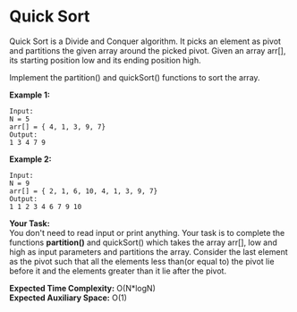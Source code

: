 # Quick Sort
Quick Sort is a Divide and Conquer algorithm. It picks an element as pivot and partitions the given array around the picked pivot.
Given an array arr[], its starting position low and its ending position high.

Implement the partition() and quickSort() functions to sort the array.

**Example 1:**
```
Input: 
N = 5 
arr[] = { 4, 1, 3, 9, 7}
Output:
1 3 4 7 9
```
**Example 2:**
```
Input: 
N = 9
arr[] = { 2, 1, 6, 10, 4, 1, 3, 9, 7}
Output:
1 1 2 3 4 6 7 9 10
```
**Your Task:**<br> 
You don't need to read input or print anything. Your task is to complete the functions **partition()**  and quickSort() which takes the array arr[], low and high as input parameters and partitions the array. Consider the last element as the pivot such that all the elements less than(or equal to) the pivot lie before it and the elements greater than it lie after the pivot.


**Expected Time Complexity:** O(N*logN)<br>
**Expected Auxiliary Space:** O(1)
